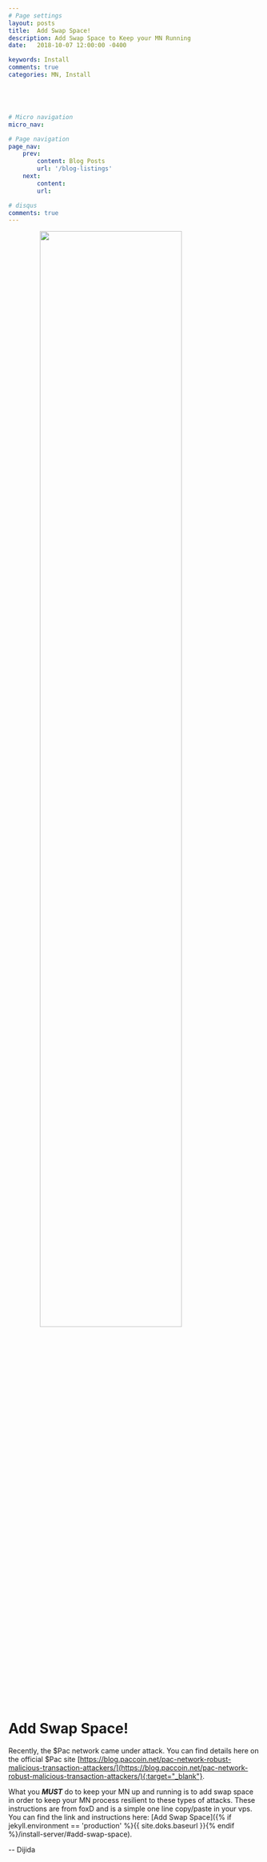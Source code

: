 ```yaml
---
# Page settings
layout: posts
title:  Add Swap Space!
description: Add Swap Space to Keep your MN Running
date:   2018-10-07 12:00:00 -0400

keywords: Install
comments: true
categories: MN, Install





# Micro navigation
micro_nav: 

# Page navigation
page_nav:
    prev:
        content: Blog Posts
        url: '/blog-listings'
    next:
        content:
        url: 

# disqus
comments: true
---
```


<img src="{% if jekyll.environment == 'production' %}{{ site.doks.baseurl }}{% endif %}/images/paclyfe-groups.png" style="display: block;margin-left: auto;margin-right: auto;width: 75%;"/>

<br/>
<h1>
Add Swap Space! 
</h1>

Recently, the $Pac network came under attack. You can find details here on the official $Pac site [https://blog.paccoin.net/pac-network-robust-malicious-transaction-attackers/](https://blog.paccoin.net/pac-network-robust-malicious-transaction-attackers/){:target="_blank"}. 

What you **_MUST_** do to keep your MN up and running is to add swap space in order to keep your MN process resilient to these types of attacks. These instructions are from foxD and is a simple one line copy/paste in your vps. You can find the link and instructions here: [Add Swap Space]({% if jekyll.environment == 'production' %}{{ site.doks.baseurl }}{% endif %}/install-server/#add-swap-space). 


-- Dijida
